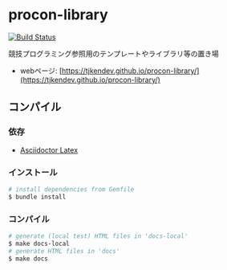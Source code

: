 # procon-library

[![Build Status](https://travis-ci.org/tjkendev/procon-library.svg?branch=master)](https://travis-ci.org/tjkendev/procon-library)

競技プログラミング参照用のテンプレートやライブラリ等の置き場

* webページ: [https://tjkendev.github.io/procon-library/](https://tjkendev.github.io/procon-library/)

## コンパイル

### 依存

* [Asciidoctor Latex](https://github.com/asciidoctor/asciidoctor-latex)

### インストール

```sh
# install dependencies from Gemfile
$ bundle install
```

### コンパイル

```sh
# generate (local test) HTML files in 'docs-local'
$ make docs-local
# generate HTML files in 'docs'
$ make docs
```

